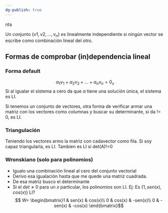 ```yaml
---
dg-publish: true
---
```

nta

Un conjunto $\{v1, v2, ...,v_n\}$ es linealmente independiente si ningún vector se escribe como combinación lineal del otro. 

## Formas de comprobar (in)dependencia lineal
### Forma default
$$\alpha_1 v_1 + \alpha_2v_2+...+\alpha_nv_n = 0_v$$ Si al igualar el sistema a cero da que $\alpha$ tiene una solución única, el sistema es LI.

Si tenemos un conjunto de vectores, otra forma de verificar armar una matriz con los vectores como columnas y buscar su determinante, si da != 0, es LI.



### Triangulación
Teniendo los vectores armo la matriz con cadavector como fila. Si soy capaz triangularla, es LI. Tambien es LI si det(A)!=0
### Wronskiano (solo para polinomios)
- Igualo una combinación lineal al cero del conjunto vectorial
- Derivo esa igualación hasta que me quede una matriz cuadrada. 
- De esa matriz busco el determinante
- Si el $det \neq 0$ para un $x$ particular, los polinomios son LI. 
Ej: 
Es $\{1,sen(x), cos(x)\}$ LI? 
$$	W= \begin{bmatrix}1 & sen(x) & cos(x)\\ 0 & cos(x) & -sen(x)\\ 0 & -sen(x) & -cos(x) \end{bmatrix}$$